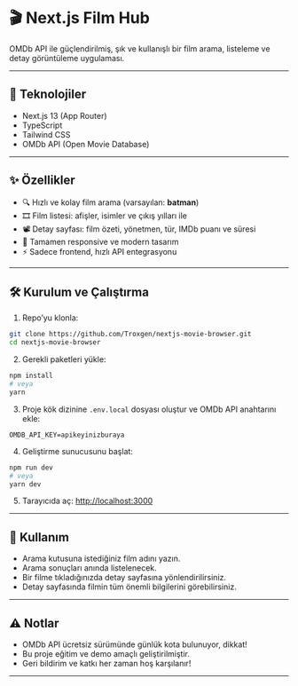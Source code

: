 
# 🎬 Next.js Film Hub

OMDb API ile güçlendirilmiş, şık ve kullanışlı bir film arama, listeleme ve detay görüntüleme uygulaması.

---

## 🚀 Teknolojiler

- Next.js 13 (App Router)  
- TypeScript  
- Tailwind CSS  
- OMDb API (Open Movie Database)  

---

## ✨ Özellikler

- 🔍 Hızlı ve kolay film arama (varsayılan: **batman**)  
- 🎞 Film listesi: afişler, isimler ve çıkış yılları ile  
- 📽 Detay sayfası: film özeti, yönetmen, tür, IMDb puanı ve süresi  
- 📱 Tamamen responsive ve modern tasarım  
- ⚡ Sadece frontend, hızlı API entegrasyonu  

---

## 🛠 Kurulum ve Çalıştırma

1. Repo’yu klonla:

```bash
git clone https://github.com/Troxgen/nextjs-movie-browser.git
cd nextjs-movie-browser
````

2. Gerekli paketleri yükle:

```bash
npm install
# veya
yarn
```

3. Proje kök dizinine `.env.local` dosyası oluştur ve OMDb API anahtarını ekle:

```
OMDB_API_KEY=apikeyinizburaya
```

4. Geliştirme sunucusunu başlat:

```bash
npm run dev
# veya
yarn dev
```

5. Tarayıcıda aç: [http://localhost:3000](http://localhost:3000)

---

## 🎯 Kullanım

* Arama kutusuna istediğiniz film adını yazın.
* Arama sonuçları anında listelenecek.
* Bir filme tıkladığınızda detay sayfasına yönlendirilirsiniz.
* Detay sayfasında filmin tüm önemli bilgilerini görebilirsiniz.

---

## ⚠️ Notlar

* OMDb API ücretsiz sürümünde günlük kota bulunuyor, dikkat!
* Bu proje eğitim ve demo amaçlı geliştirilmiştir.
* Geri bildirim ve katkı her zaman hoş karşılanır!

---


